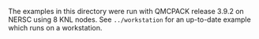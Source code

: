 The examples in this directory were run with QMCPACK release 3.9.2 on NERSC using 8 KNL nodes.
See `../workstation` for an up-to-date example which runs on a workstation.
